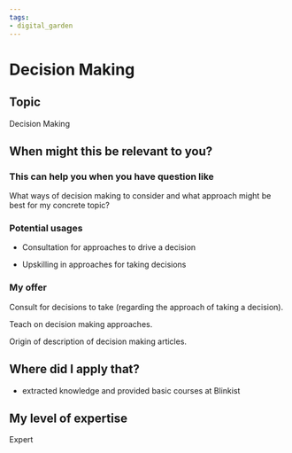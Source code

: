 ```yaml
---
tags: 
- digital_garden
---
```

# Decision Making
## Topic

Decision Making

## When might this be relevant to you?

### This can help you when you have question like

What ways of decision making to consider and what approach might be best for my concrete topic?

### Potential usages

-   Consultation for approaches to drive a decision
    
-   Upskilling in approaches for taking decisions
    

### My offer

Consult for decisions to take (regarding the approach of taking a decision).

Teach on decision making approaches.

Origin of description of decision making articles.

## Where did I apply that?

-   extracted knowledge and provided basic courses at Blinkist
    

## My level of expertise

Expert